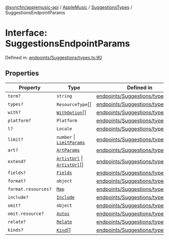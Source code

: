 [@syncfm/applemusic-api](../../../../../../globals.md) / [AppleMusic](../../../index.md) / [SuggestionsTypes](../index.md) / SuggestionsEndpointParams

# Interface: SuggestionsEndpointParams

Defined in: [endpoints/Suggestions/types.ts:90](https://github.com/sync-fm/applemusic-api/blob/9471caba6a6b5bc92263ffc6e5d9c04672ec1f7f/src/endpoints/Suggestions/types.ts#L90)

## Properties

| Property | Type | Defined in |
| ------ | ------ | ------ |
| <a id="term"></a> `term?` | `string` | [endpoints/Suggestions/types.ts:91](https://github.com/sync-fm/applemusic-api/blob/9471caba6a6b5bc92263ffc6e5d9c04672ec1f7f/src/endpoints/Suggestions/types.ts#L91) |
| <a id="types"></a> `types?` | `ResourceType`[] | [endpoints/Suggestions/types.ts:92](https://github.com/sync-fm/applemusic-api/blob/9471caba6a6b5bc92263ffc6e5d9c04672ec1f7f/src/endpoints/Suggestions/types.ts#L92) |
| <a id="with"></a> `with?` | [`WithOption`](../enumerations/WithOption.md)[] | [endpoints/Suggestions/types.ts:93](https://github.com/sync-fm/applemusic-api/blob/9471caba6a6b5bc92263ffc6e5d9c04672ec1f7f/src/endpoints/Suggestions/types.ts#L93) |
| <a id="platform"></a> `platform?` | `Platform` | [endpoints/Suggestions/types.ts:94](https://github.com/sync-fm/applemusic-api/blob/9471caba6a6b5bc92263ffc6e5d9c04672ec1f7f/src/endpoints/Suggestions/types.ts#L94) |
| <a id="l"></a> `l?` | `Locale` | [endpoints/Suggestions/types.ts:95](https://github.com/sync-fm/applemusic-api/blob/9471caba6a6b5bc92263ffc6e5d9c04672ec1f7f/src/endpoints/Suggestions/types.ts#L95) |
| <a id="limit"></a> `limit?` | `number` \| [`LimitParams`](LimitParams.md) | [endpoints/Suggestions/types.ts:96](https://github.com/sync-fm/applemusic-api/blob/9471caba6a6b5bc92263ffc6e5d9c04672ec1f7f/src/endpoints/Suggestions/types.ts#L96) |
| <a id="art"></a> `art?` | [`ArtParams`](ArtParams.md) | [endpoints/Suggestions/types.ts:98](https://github.com/sync-fm/applemusic-api/blob/9471caba6a6b5bc92263ffc6e5d9c04672ec1f7f/src/endpoints/Suggestions/types.ts#L98) |
| <a id="extend"></a> `extend?` | [`ArtistUrl`](../enumerations/ExtendOption.md#artisturl) \| [`ArtistUrl`](../enumerations/ExtendOption.md#artisturl)[] | [endpoints/Suggestions/types.ts:99](https://github.com/sync-fm/applemusic-api/blob/9471caba6a6b5bc92263ffc6e5d9c04672ec1f7f/src/endpoints/Suggestions/types.ts#L99) |
| <a id="fields"></a> `fields?` | [`Fields`](Fields.md) | [endpoints/Suggestions/types.ts:100](https://github.com/sync-fm/applemusic-api/blob/9471caba6a6b5bc92263ffc6e5d9c04672ec1f7f/src/endpoints/Suggestions/types.ts#L100) |
| <a id="format"></a> `format?` | `object` | [endpoints/Suggestions/types.ts:101](https://github.com/sync-fm/applemusic-api/blob/9471caba6a6b5bc92263ffc6e5d9c04672ec1f7f/src/endpoints/Suggestions/types.ts#L101) |
| `format.resources?` | [`Map`](../enumerations/FormatResources.md#map) | [endpoints/Suggestions/types.ts:102](https://github.com/sync-fm/applemusic-api/blob/9471caba6a6b5bc92263ffc6e5d9c04672ec1f7f/src/endpoints/Suggestions/types.ts#L102) |
| <a id="include"></a> `include?` | [`Include`](Include.md) | [endpoints/Suggestions/types.ts:104](https://github.com/sync-fm/applemusic-api/blob/9471caba6a6b5bc92263ffc6e5d9c04672ec1f7f/src/endpoints/Suggestions/types.ts#L104) |
| <a id="omit"></a> `omit?` | `object` | [endpoints/Suggestions/types.ts:105](https://github.com/sync-fm/applemusic-api/blob/9471caba6a6b5bc92263ffc6e5d9c04672ec1f7f/src/endpoints/Suggestions/types.ts#L105) |
| `omit.resource?` | [`Autos`](../enumerations/OmitResource.md#autos) | [endpoints/Suggestions/types.ts:106](https://github.com/sync-fm/applemusic-api/blob/9471caba6a6b5bc92263ffc6e5d9c04672ec1f7f/src/endpoints/Suggestions/types.ts#L106) |
| <a id="relate"></a> `relate?` | [`Relate`](Relate.md) | [endpoints/Suggestions/types.ts:108](https://github.com/sync-fm/applemusic-api/blob/9471caba6a6b5bc92263ffc6e5d9c04672ec1f7f/src/endpoints/Suggestions/types.ts#L108) |
| <a id="kinds"></a> `kinds?` | [`Kind`](../enumerations/Kind.md)[] | [endpoints/Suggestions/types.ts:109](https://github.com/sync-fm/applemusic-api/blob/9471caba6a6b5bc92263ffc6e5d9c04672ec1f7f/src/endpoints/Suggestions/types.ts#L109) |
